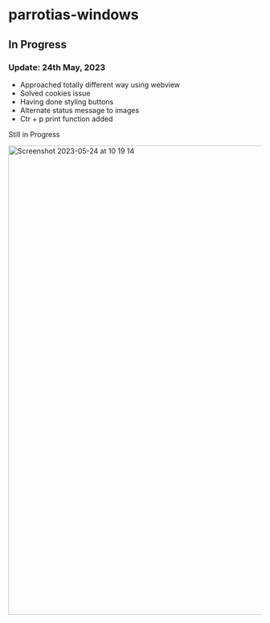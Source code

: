 # parrotias-windows

## In Progress

### Update: 24th May, 2023

- Approached totally different way using webview
- Solved cookies issue
- Having done styling buttons
- Alternate status message to images
- Ctr + p print function added

Still in Progress

<img width="935" alt="Screenshot 2023-05-24 at 10 19 14" src="https://github.com/Steelzen/parrotias-windows/assets/94742043/c9d45600-a491-4fc7-8c1e-c584a3fcdbce">
